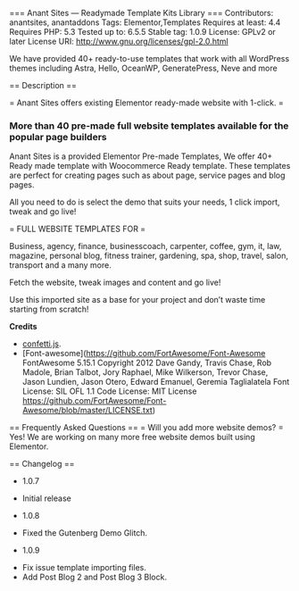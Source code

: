 === Anant Sites — Readymade Template Kits Library ===
Contributors: anantsites, anantaddons
Tags: Elementor,Templates
Requires at least: 4.4
Requires PHP: 5.3
Tested up to: 6.5.5
Stable tag: 1.0.9
License: GPLv2 or later
License URI: http://www.gnu.org/licenses/gpl-2.0.html

We have provided 40+ ready-to-use templates that work with all WordPress themes including Astra, Hello, OceanWP, GeneratePress, Neve and more

== Description ==

= Anant Sites offers existing Elementor ready-made website with 1-click. =

### More than 40 pre-made full website templates available for the popular page builders ###

Anant Sites is a provided Elementor Pre-made Templates, We offer 40+ Ready made template with Woocommerce Ready template. These templates are perfect for creating pages such as about page, service pages and blog pages.

All you need to do is select the demo that suits your needs, 1 click import, tweak and go live!

= FULL WEBSITE TEMPLATES FOR =

Business, agency, finance, businesscoach, carpenter, coffee, gym, it, law, magazine, personal blog, fitness trainer, gardening, spa, shop, travel, salon, transport and a many more.

Fetch the website, tweak images and content and go live!

Use this imported site as a base for your project and don’t waste time starting from scratch!

**Credits**

- [confetti.js](https://github.com/loonywizard/js-confetti).
- [Font-awesome](https://github.com/FortAwesome/Font-Awesome FontAwesome 5.15.1 Copyright 2012 Dave Gandy, Travis Chase, Rob Madole, Brian Talbot, Jory Raphael, Mike Wilkerson, Trevor Chase, Jason Lundien, Jason Otero, Edward Emanuel, Geremia Taglialatela
Font License: SIL OFL 1.1 Code License: MIT License https://github.com/FortAwesome/Font-Awesome/blob/master/LICENSE.txt)

== Frequently Asked Questions ==
= Will you add more website demos? =
Yes! We are working on many more free website demos built using Elementor.


== Changelog ==
* 1.0.7
- Initial release
* 1.0.8
- Fixed the Gutenberg Demo Glitch.
* 1.0.9
- Fix issue template importing files.
- Add Post Blog 2 and Post Blog 3 Block.
